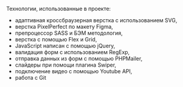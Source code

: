 Технологии, использованные в проекте:

- адаптивная кроссбраузерная верстка с использованием SVG,
- верстка PixelPerfect по макету Figma,
- препроцессор SASS и БЭМ методология,
- верстка с помощью Flex и Grid,
- JavaScript написан с помощью jQuery,
- валидация форм с использованием RegExp,
- отправка данных из форм с помощью PHPMailer,
- слайдеры при помощи плагина Swiper,
- подключение видео с помощью Youtube API,
- работа с Git
